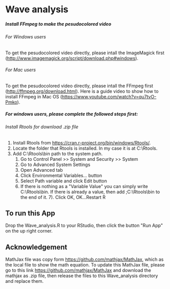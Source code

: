 # Wave analysis

##### Install FFmpeg to make the pesudocolored video
###### For Windows users
To get the pesudocolored video directly, please intall the ImageMagick first (http://www.imagemagick.org/script/download.php#windows).
###### For Mac users
To get the pesudocolored video directly, please intall the FFmpeg first (http://ffmpeg.org/download.html).
Here is a guide video to show how to install FFmpeg in Mac OS (https://www.youtube.com/watch?v=qu7tvO-Pmko).

##### For windows users, please complete the followed steps first:
###### Install Rtools for download .zip file
1. Install Rtools from https://cran.r-project.org/bin/windows/Rtools/.
2. Locate the folder that Rtools is installed. In my case it is at C:\Rtools.
3. Add C:\Rtools\bin path to the system path.
	1. Go to Control Panel >> System and Security >> System
	2. Go to Advanced System Settings
	3. Open Advanced tab
	4. Click Environmental Variables... button
	5. Select Path variable and click Edit button
	6. If there is nothing as a "Variable Value" you can simply write C:\Rtools\bin. If there is already a value, then add ;C:\Rtools\bin to the end of it.
	7). Click OK, OK...Restart R

## To run this App
Drop the Wave_analysis.R to your RStudio, then click the button "Run App" on the up right corner.

## Acknowledgement
MathJax file was copy form https://github.com/mathjax/MathJax, which as the local file to show the math equation.
To update this MathJax file, please go to this link https://github.com/mathjax/MathJax and download the mathjax as .zip file, then release the files to this Wave_analysis directory and replace them.
